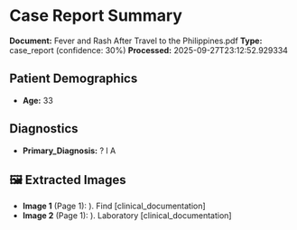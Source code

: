 # Case Report Summary

**Document:** Fever and Rash After Travel to the Philippines.pdf
**Type:** case_report (confidence: 30%)
**Processed:** 2025-09-27T23:12:52.929334

## Patient Demographics
- **Age:** 33

## Diagnostics
- **Primary_Diagnosis:** ?
l	 A


## 🖼️ Extracted Images

- **Image 1** (Page 1): ). Find­ [clinical_documentation]
- **Image 2** (Page 1): ). Laboratory [clinical_documentation]
